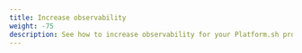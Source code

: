 ```yaml
---
title: Increase observability
weight: -75
description: See how to increase observability for your Platform.sh projects.
---
```

